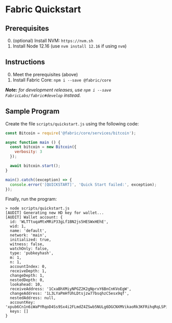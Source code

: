 # Fabric Quickstart

## Prerequisites
0. (optional) Install NVM: `https://nvm.sh`
1. Install Node 12.16 (use `nvm install 12.16` if using `nvm`)

## Instructions
0. Meet the prerequisites (above)
1. Install Fabric Core: `npm i --save @fabric/core`

_**Note:** for development releases, use `npm i --save FabricLabs/fabric#develop` instead._

## Sample Program
Create the file `scripts/quickstart.js` using the following code:

```js
const Bitcoin = require('@fabric/core/services/bitcoin');

async function main () {
  const bitcoin = new Bitcoin({
    verbosity: 3
  });

  await bitcoin.start();
}

main().catch((exception) => {
  console.error('[QUICKSTART]', 'Quick Start failed:', exception);
});
```

Finally, run the program:

```
> node scripts/quickstart.js
[AUDIT] Generating new HD key for wallet...
[AUDIT] Wallet account: {
  id: 'WLTTtuqaMtxMRiP33gLf1BN2js5HESWxHEhE',
  wid: 1,
  name: 'default',
  network: 'main',
  initialized: true,
  witness: false,
  watchOnly: false,
  type: 'pubkeyhash',
  m: 1,
  n: 1,
  accountIndex: 0,
  receiveDepth: 1,
  changeDepth: 1,
  nestedDepth: 0,
  lookahead: 10,
  receiveAddress: '1CxaBhXMiyNPGZ2K2gNprxY6BnCnKVoEgW',
  changeAddress: '1L3LYaPmHfUhLDtsjzw77bsqhzC5esx9qf',
  nestedAddress: null,
  accountKey: 'xpub6Cn1n6iWaPYRqoD4Ss9Sx4i2FLmdZ4ZSwb5NULg6DGCNXMVikaoRk3KFRihqRqLSPiNTDmVHgj7Ff1LMLidcveMf8kPHSX51CjBtZtCqiDU',
  keys: []
}
```
